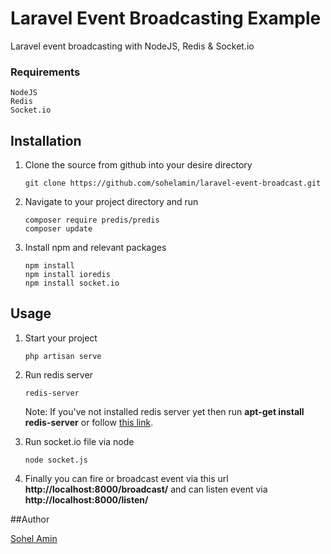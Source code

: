 # Laravel Event Broadcasting Example
Laravel event broadcasting with NodeJS, Redis &amp; Socket.io

### Requirements
    NodeJS
    Redis
    Socket.io
    
## Installation

1. Clone the source from github into your desire directory
    ```
    git clone https://github.com/sohelamin/laravel-event-broadcast.git
    ```

2. Navigate to your project directory and run
    ```
    composer require predis/predis
    composer update
    ```

3. Install npm and relevant packages
    ```
    npm install
	npm install ioredis
	npm install socket.io    
    ```

## Usage

1. Start your project
    ```
	php artisan serve
    ```

2. Run redis server
    ```
	redis-server
    ```
    Note: If you've not installed redis server yet then run **apt-get install redis-server** or follow [this link](http://redis.io/download).
3. Run socket.io file via node
    ```
	node socket.js
    ```

4. Finally you can fire or broadcast event via this url **http://localhost:8000/broadcast/** and can listen event via **http://localhost:8000/listen/**    

##Author

[Sohel Amin](http://www.sohelamin.com)
